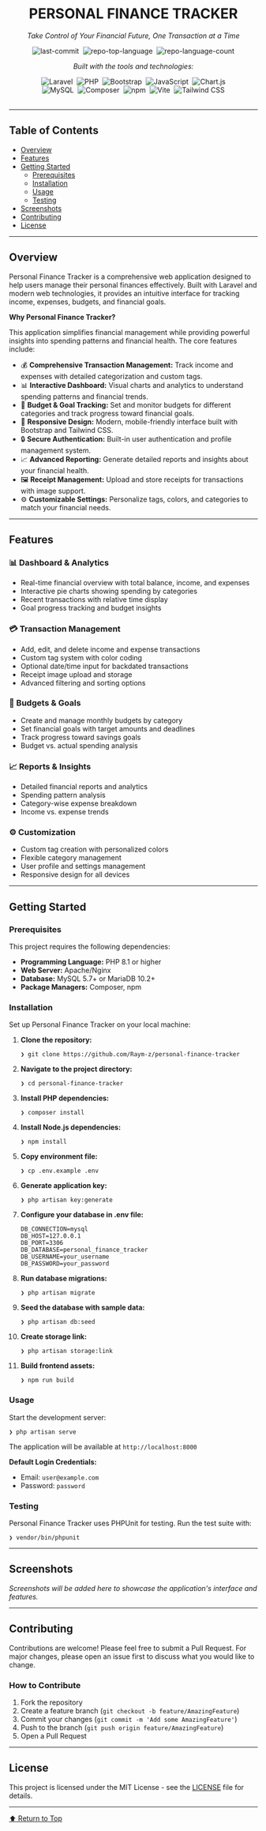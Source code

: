 <div align="center">
<h1>PERSONAL FINANCE TRACKER</h1>
<p><em>Take Control of Your Financial Future, One Transaction at a Time</em></p>

<img alt="last-commit" src="https://img.shields.io/github/last-commit/Raym-z/personal-finance-tracker?style=flat&logo=git&logoColor=white&color=0080ff" class="inline-block mx-1" style="margin: 0px 2px;">
<img alt="repo-top-language" src="https://img.shields.io/github/languages/top/Raym-z/personal-finance-tracker?style=flat&color=0080ff" class="inline-block mx-1" style="margin: 0px 2px;">
<img alt="repo-language-count" src="https://img.shields.io/github/languages/count/Raym-z/personal-finance-tracker?style=flat&color=0080ff" class="inline-block mx-1" style="margin: 0px 2px;">

<p><em>Built with the tools and technologies:</em></p>
<img alt="Laravel" src="https://img.shields.io/badge/Laravel-FF2D20.svg?style=flat&logo=Laravel&logoColor=white" class="inline-block mx-1" style="margin: 0px 2px;">
<img alt="PHP" src="https://img.shields.io/badge/PHP-777BB4.svg?style=flat&logo=PHP&logoColor=white" class="inline-block mx-1" style="margin: 0px 2px;">
<img alt="Bootstrap" src="https://img.shields.io/badge/Bootstrap-7952B3.svg?style=flat&logo=Bootstrap&logoColor=white" class="inline-block mx-1" style="margin: 0px 2px;">
<img alt="JavaScript" src="https://img.shields.io/badge/JavaScript-F7DF1E.svg?style=flat&logo=JavaScript&logoColor=black" class="inline-block mx-1" style="margin: 0px 2px;">
<img alt="Chart.js" src="https://img.shields.io/badge/Chart.js-FF6384.svg?style=flat&logo=Chart.js&logoColor=white" class="inline-block mx-1" style="margin: 0px 2px;">
<br>
<img alt="MySQL" src="https://img.shields.io/badge/MySQL-4479A1.svg?style=flat&logo=MySQL&logoColor=white" class="inline-block mx-1" style="margin: 0px 2px;">
<img alt="Composer" src="https://img.shields.io/badge/Composer-885630.svg?style=flat&logo=Composer&logoColor=white" class="inline-block mx-1" style="margin: 0px 2px;">
<img alt="npm" src="https://img.shields.io/badge/npm-CB3837.svg?style=flat&logo=npm&logoColor=white" class="inline-block mx-1" style="margin: 0px 2px;">
<img alt="Vite" src="https://img.shields.io/badge/Vite-646CFF.svg?style=flat&logo=Vite&logoColor=white" class="inline-block mx-1" style="margin: 0px 2px;">
<img alt="Tailwind CSS" src="https://img.shields.io/badge/Tailwind_CSS-38B2AC.svg?style=flat&logo=Tailwind-CSS&logoColor=white" class="inline-block mx-1" style="margin: 0px 2px;">
</div>

<br>
<hr>

<h2>Table of Contents</h2>
<ul class="list-disc pl-4 my-0">
<li class="my-0"><a href="#overview">Overview</a></li>
<li class="my-0"><a href="#features">Features</a></li>
<li class="my-0"><a href="#getting-started">Getting Started</a>
<ul class="list-disc pl-4 my-0">
<li class="my-0"><a href="#prerequisites">Prerequisites</a></li>
<li class="my-0"><a href="#installation">Installation</a></li>
<li class="my-0"><a href="#usage">Usage</a></li>
<li class="my-0"><a href="#testing">Testing</a></li>
</ul>
</li>
<li class="my-0"><a href="#screenshots">Screenshots</a></li>
<li class="my-0"><a href="#contributing">Contributing</a></li>
<li class="my-0"><a href="#license">License</a></li>
</ul>

<hr>

<h2>Overview</h2>
<p>Personal Finance Tracker is a comprehensive web application designed to help users manage their personal finances effectively. Built with Laravel and modern web technologies, it provides an intuitive interface for tracking income, expenses, budgets, and financial goals.</p>

<p><strong>Why Personal Finance Tracker?</strong></p>
<p>This application simplifies financial management while providing powerful insights into spending patterns and financial health. The core features include:</p>

<ul class="list-disc pl-4 my-0">
<li class="my-0">💰 <strong>Comprehensive Transaction Management:</strong> Track income and expenses with detailed categorization and custom tags.</li>
<li class="my-0">📊 <strong>Interactive Dashboard:</strong> Visual charts and analytics to understand spending patterns and financial trends.</li>
<li class="my-0">🎯 <strong>Budget & Goal Tracking:</strong> Set and monitor budgets for different categories and track progress toward financial goals.</li>
<li class="my-0">📱 <strong>Responsive Design:</strong> Modern, mobile-friendly interface built with Bootstrap and Tailwind CSS.</li>
<li class="my-0">🔒 <strong>Secure Authentication:</strong> Built-in user authentication and profile management system.</li>
<li class="my-0">📈 <strong>Advanced Reporting:</strong> Generate detailed reports and insights about your financial health.</li>
<li class="my-0">🖼️ <strong>Receipt Management:</strong> Upload and store receipts for transactions with image support.</li>
<li class="my-0">⚙️ <strong>Customizable Settings:</strong> Personalize tags, colors, and categories to match your financial needs.</li>
</ul>

<hr>

<h2>Features</h2>

<h3>📊 Dashboard & Analytics</h3>
<ul class="list-disc pl-4 my-0">
<li class="my-0">Real-time financial overview with total balance, income, and expenses</li>
<li class="my-0">Interactive pie charts showing spending by categories</li>
<li class="my-0">Recent transactions with relative time display</li>
<li class="my-0">Goal progress tracking and budget insights</li>
</ul>

<h3>💳 Transaction Management</h3>
<ul class="list-disc pl-4 my-0">
<li class="my-0">Add, edit, and delete income and expense transactions</li>
<li class="my-0">Custom tag system with color coding</li>
<li class="my-0">Optional date/time input for backdated transactions</li>
<li class="my-0">Receipt image upload and storage</li>
<li class="my-0">Advanced filtering and sorting options</li>
</ul>

<h3>🎯 Budgets & Goals</h3>
<ul class="list-disc pl-4 my-0">
<li class="my-0">Create and manage monthly budgets by category</li>
<li class="my-0">Set financial goals with target amounts and deadlines</li>
<li class="my-0">Track progress toward savings goals</li>
<li class="my-0">Budget vs. actual spending analysis</li>
</ul>

<h3>📈 Reports & Insights</h3>
<ul class="list-disc pl-4 my-0">
<li class="my-0">Detailed financial reports and analytics</li>
<li class="my-0">Spending pattern analysis</li>
<li class="my-0">Category-wise expense breakdown</li>
<li class="my-0">Income vs. expense trends</li>
</ul>

<h3>⚙️ Customization</h3>
<ul class="list-disc pl-4 my-0">
<li class="my-0">Custom tag creation with personalized colors</li>
<li class="my-0">Flexible category management</li>
<li class="my-0">User profile and settings management</li>
<li class="my-0">Responsive design for all devices</li>
</ul>

<hr>

<h2>Getting Started</h2>

<h3>Prerequisites</h3>
<p>This project requires the following dependencies:</p>
<ul class="list-disc pl-4 my-0">
<li class="my-0"><strong>Programming Language:</strong> PHP 8.1 or higher</li>
<li class="my-0"><strong>Web Server:</strong> Apache/Nginx</li>
<li class="my-0"><strong>Database:</strong> MySQL 5.7+ or MariaDB 10.2+</li>
<li class="my-0"><strong>Package Managers:</strong> Composer, npm</li>
</ul>

<h3>Installation</h3>
<p>Set up Personal Finance Tracker on your local machine:</p>

<ol>
<li class="my-0">
<p><strong>Clone the repository:</strong></p>
<pre><code class="language-sh">❯ git clone https://github.com/Raym-z/personal-finance-tracker
</code></pre>
</li>
<li class="my-0">
<p><strong>Navigate to the project directory:</strong></p>
<pre><code class="language-sh">❯ cd personal-finance-tracker
</code></pre>
</li>
<li class="my-0">
<p><strong>Install PHP dependencies:</strong></p>
<pre><code class="language-sh">❯ composer install
</code></pre>
</li>
<li class="my-0">
<p><strong>Install Node.js dependencies:</strong></p>
<pre><code class="language-sh">❯ npm install
</code></pre>
</li>
<li class="my-0">
<p><strong>Copy environment file:</strong></p>
<pre><code class="language-sh">❯ cp .env.example .env
</code></pre>
</li>
<li class="my-0">
<p><strong>Generate application key:</strong></p>
<pre><code class="language-sh">❯ php artisan key:generate
</code></pre>
</li>
<li class="my-0">
<p><strong>Configure your database in .env file:</strong></p>
<pre><code class="language-sh">DB_CONNECTION=mysql
DB_HOST=127.0.0.1
DB_PORT=3306
DB_DATABASE=personal_finance_tracker
DB_USERNAME=your_username
DB_PASSWORD=your_password
</code></pre>
</li>
<li class="my-0">
<p><strong>Run database migrations:</strong></p>
<pre><code class="language-sh">❯ php artisan migrate
</code></pre>
</li>
<li class="my-0">
<p><strong>Seed the database with sample data:</strong></p>
<pre><code class="language-sh">❯ php artisan db:seed
</code></pre>
</li>
<li class="my-0">
<p><strong>Create storage link:</strong></p>
<pre><code class="language-sh">❯ php artisan storage:link
</code></pre>
</li>
<li class="my-0">
<p><strong>Build frontend assets:</strong></p>
<pre><code class="language-sh">❯ npm run build
</code></pre>
</li>
</ol>

<h3>Usage</h3>
<p>Start the development server:</p>
<pre><code class="language-sh">❯ php artisan serve
</code></pre>
<p>The application will be available at <code>http://localhost:8000</code></p>

<p><strong>Default Login Credentials:</strong></p>
<ul class="list-disc pl-4 my-0">
<li class="my-0">Email: <code>user@example.com</code></li>
<li class="my-0">Password: <code>password</code></li>
</ul>

<h3>Testing</h3>
<p>Personal Finance Tracker uses PHPUnit for testing. Run the test suite with:</p>
<pre><code class="language-sh">❯ vendor/bin/phpunit
</code></pre>

<hr>

<h2>Screenshots</h2>
<p><em>Screenshots will be added here to showcase the application's interface and features.</em></p>

<hr>

<h2>Contributing</h2>
<p>Contributions are welcome! Please feel free to submit a Pull Request. For major changes, please open an issue first to discuss what you would like to change.</p>

<h3>How to Contribute</h3>
<ol>
<li class="my-0">Fork the repository</li>
<li class="my-0">Create a feature branch (<code>git checkout -b feature/AmazingFeature</code>)</li>
<li class="my-0">Commit your changes (<code>git commit -m 'Add some AmazingFeature'</code>)</li>
<li class="my-0">Push to the branch (<code>git push origin feature/AmazingFeature</code>)</li>
<li class="my-0">Open a Pull Request</li>
</ol>

<hr>

<h2>License</h2>
<p>This project is licensed under the MIT License - see the <a href="LICENSE">LICENSE</a> file for details.</p>

<hr>

<div align="left">
<a href="#top">⬆ Return to Top</a>
</div>
